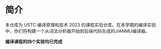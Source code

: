# 简介

本仓库为 USTC 编译原理和技术 2023 的课程实验仓库。在本学期的编译实验中，你们将构建一个从词法分析器开始到后端代码生成的JIANMU编译器。

**编译课程的四个实验均已完成**
